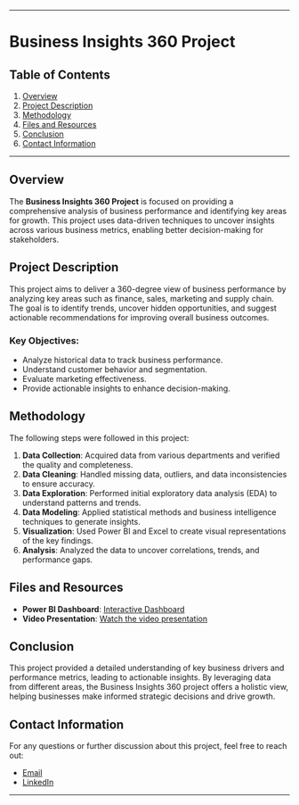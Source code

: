 
---

# Business Insights 360 Project

## Table of Contents
1. [Overview](#overview)
2. [Project Description](#project-description)
3. [Methodology](#methodology)
4. [Files and Resources](#files-and-resources)
5. [Conclusion](#conclusion)
6. [Contact Information](#contact-information)

---

## Overview
The **Business Insights 360 Project** is focused on providing a comprehensive analysis of business performance and identifying key areas for growth. This project uses data-driven techniques to uncover insights across various business metrics, enabling better decision-making for stakeholders.

## Project Description
This project aims to deliver a 360-degree view of business performance by analyzing key areas such as finance, sales, marketing and supply chain. The goal is to identify trends, uncover hidden opportunities, and suggest actionable recommendations for improving overall business outcomes.

### Key Objectives:
- Analyze historical data to track business performance.
- Understand customer behavior and segmentation.
- Evaluate marketing effectiveness.
- Provide actionable insights to enhance decision-making.

## Methodology
The following steps were followed in this project:
1. **Data Collection**: Acquired data from various departments and verified the quality and completeness.
2. **Data Cleaning**: Handled missing data, outliers, and data inconsistencies to ensure accuracy.
3. **Data Exploration**: Performed initial exploratory data analysis (EDA) to understand patterns and trends.
4. **Data Modeling**: Applied statistical methods and business intelligence techniques to generate insights.
5. **Visualization**: Used Power BI and Excel to create visual representations of the key findings.
6. **Analysis**: Analyzed the data to uncover correlations, trends, and performance gaps.

## Files and Resources
- **Power BI Dashboard**: [Interactive Dashboard](https://app.powerbi.com/view?r=eyJrIjoiMjdmMzRkYjMtMTE3MC00YTRmLWIwNGUtZmU3Yzc2NjA3MTU1IiwidCI6IjA4N2M4YzBiLTZlNDEtNDNhNC05YmNhLWNkMzY1YzU1N2EzMSJ9)
- **Video Presentation**: [Watch the video presentation](https://www.youtube.com/embed/TsSnPcqI0k0?si=Yf5F63zrktEPVvxP)

## Conclusion
This project provided a detailed understanding of key business drivers and performance metrics, leading to actionable insights. By leveraging data from different areas, the Business Insights 360 project offers a holistic view, helping businesses make informed strategic decisions and drive growth.

## Contact Information
For any questions or further discussion about this project, feel free to reach out:
- [Email](rachanahadke2@gmail.com)
- [LinkedIn](https://www.linkedin.com/in/rachana-hadke/)

---

